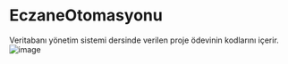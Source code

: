 # EczaneOtomasyonu
Veritabanı yönetim sistemi dersinde verilen proje ödevinin kodlarını içerir.
![image](https://github.com/YusufUzeyir/EczaneOtomasyonu/assets/92249669/28d2b317-f9e2-490c-af02-467582fc8fea)
